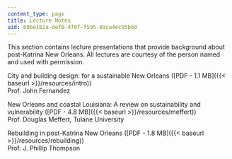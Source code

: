 ```yaml
---
content_type: page
title: Lecture Notes
uid: 60be182a-def8-4f0f-f595-89ca4ec95b60
---
```


This section contains lecture presentations that provide background about post-Katrina New Orleans. All lectures are courtesy of the person named and used with permission.

City and building design: for a sustainable New Orleans ([PDF - 1.1 MB]({{< baseurl >}}/resources/intro))  
Prof. John Fernandez

New Orleans and coastal Louisiana: A review on sustainability and vulnerability ([PDF - 4.8 MB]({{< baseurl >}}/resources/meffert))  
Prof. Douglas Meffert, Tulane University

Rebuilding in post-Katrina New Orleans ([PDF - 1.8 MB]({{< baseurl >}}/resources/rebuilding))  
Prof. J. Phillip Thompson